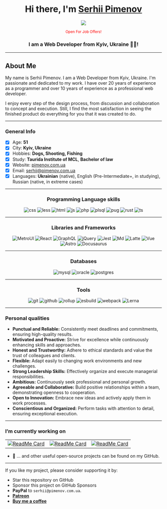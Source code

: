 <h1 align="center"> 
  Hi there, I'm <a href="https://pimenov.com.ua" target="_blank">Serhii Pimenov</a>
</h1>
<div align="center">

  ![](https://komarev.com/ghpvc/?username=olton)
  
  <div><small align="center" style="color: red">Open For Job Offers!</small></div>

</div>  
<h3 align="center">I am a Web Developer from Kyiv, Ukraine 💙💛!</h3>

---
## About Me

My name is Serhii Pimenov. I am a Web Developer from Kyiv, Ukraine. I'm passionate and dedicated to my work. 
I have over 20 years of experience as a programmer and over 10 years of experience as a professional web developer. 

I enjoy every step of the design process, from discussion and collaboration to concept and execution. 
Still, I find the most satisfaction in seeing the finished product do everything for you that it was created to do. 

---

### General Info
- [x] Age: **51**
- [x] City: **Kyiv, Ukraine**
- [x] Hobbies: **Dogs, Shooting, Fishing**
- [x] Study: **Taurida Institute of MCL**, **Bachelor of law**
- [x] Website: [pimenov.com.ua](https://pimenov.com.ua)
- [x] Email: [serhii@pimenov.com.ua](mailto:serhii@pimenov.com.ua)
- [x] Languages: **Ukrainian** (native), English (Pre-Intermediate+, in studying), Russian (native, in extreme cases) 

---

<div align="center">

### Programming Language skills

![css](https://img.shields.io/badge/CSS3-1572B6?style=for-the-badge&logo=css3&logoColor=white)
![less](https://img.shields.io/badge/LESS-41CD52?style=for-the-badge&logo=less&logoColor=white)
![html](https://img.shields.io/badge/HTML5-E34F26?style=for-the-badge&logo=html5&logoColor=white)
![js](https://img.shields.io/badge/JavaScript-323330?style=for-the-badge&logo=javascript&logoColor=F7DF1E)
![php](https://img.shields.io/badge/PHP-777BB4?style=for-the-badge&logo=php&logoColor=white)
![plsql](https://img.shields.io/badge/PLSQL-F80000?style=for-the-badge&logo=oracle&logoColor=black)
![pug](https://img.shields.io/badge/Pug-E3C29B?style=for-the-badge&logo=pug&logoColor=black)
![rust](https://img.shields.io/badge/Rust-black?style=for-the-badge&logo=rust&logoColor=#E57324)
![ts](https://img.shields.io/badge/TypeScript-007ACC?style=for-the-badge&logo=typescript&logoColor=white)

</div>

---

<div align="center">

### Libraries and Frameworks

![MetroUI](https://img.shields.io/badge/MetroUI-A30701?style=for-the-badge&logo=metroui&logoColor=white)
![React](https://img.shields.io/badge/React-20232A?style=for-the-badge&logo=react&logoColor=61DAFB)
![GraphQL](https://img.shields.io/badge/GraphQl-E10098?style=for-the-badge&logo=graphql&logoColor=white)
![jQuery](https://img.shields.io/badge/jQuery-0769AD?style=for-the-badge&logo=jquery&logoColor=white)
![Jest](https://img.shields.io/badge/Jest-C21325?style=for-the-badge&logo=jest&logoColor=white)
![Md](https://img.shields.io/badge/Markdown-000000?style=for-the-badge&logo=markdown&logoColor=white)
![Latte](https://img.shields.io/badge/Latte-8D6748?style=for-the-badge&logo=Mocha&logoColor=white)
![Vue](https://img.shields.io/badge/Vue%20js-35495E?style=for-the-badge&logo=vuedotjs&logoColor=4FC08D)
![Astro](https://img.shields.io/badge/Astro-0C1222?style=for-the-badge&logo=astro&logoColor=FDFDFE)
![Docusaurus](https://img.shields.io/badge/Docusaurus-3ECC5F?style=for-the-badge&logo=Docusaurus&logoColor=white)

</div>

---

<div align="center">

### Databases

![mysql](https://img.shields.io/badge/MySQL-005C84?style=for-the-badge&logo=mysql&logoColor=white)
![oracle](https://img.shields.io/badge/Oracle-F80000?style=for-the-badge&logo=Oracle&logoColor=white)
![postgres](https://img.shields.io/badge/PostgreSQL-316192?style=for-the-badge&logo=postgresql&logoColor=white)

</div>

---

<div align="center">

### Tools

![git](https://img.shields.io/badge/GIT-E44C30?style=for-the-badge&logo=git&logoColor=white)
![github](https://img.shields.io/badge/GitHub-100000?style=for-the-badge&logo=github&logoColor=white)
![rollup](https://img.shields.io/badge/Rollup%20js-EC4A3F?style=for-the-badge&logo=rollup.js&logoColor=white)
![esbuild](https://img.shields.io/badge/esbuild-F2E142?style=for-the-badge&logo=esbuild&logoColor=000)
![webpack](https://img.shields.io/badge/Webpack-8DD6F9?style=for-the-badge&logo=Webpack&logoColor=white)
![Lerna](https://img.shields.io/badge/Lerna-3E3E3E?style=for-the-badge&logo=lerna&logoColor=white)

</div>

---

### Personal qualities

- **Punctual and Reliable:** Consistently meet deadlines and commitments, ensuring high-quality results.
- **Motivated and Proactive:** Strive for excellence while continuously enhancing skills and approaches.
- **Honest and Trustworthy:** Adhere to ethical standards and value the trust of colleagues and clients.
- **Flexible:** Adapt easily to changing work environments and new challenges.
- **Strong Leadership Skills:** Effectively organize and execute managerial responsibilities.
- **Ambitious:** Continuously seek professional and personal growth.
- **Agreeable and Collaborative:** Build positive relationships within a team, demonstrating openness to cooperation.
- **Open to Innovation:** Embrace new ideas and actively apply them in work processes.
- **Conscientious and Organized:** Perform tasks with attention to detail, ensuring exceptional execution.

---

### I’m currently working on

| | | |
| :--: | :--: | :--: |
| [![ReadMe Card](https://github-readme-stats.vercel.app/api/pin/?username=olton&repo=Metro-UI-CSS&description_lines_count=1&theme=tokyonight)](https://github.com/olton/Metro-UI-CSS) | [![ReadMe Card](https://github-readme-stats.vercel.app/api/pin/?username=olton&repo=latte&description_lines_count=1&theme=tokyonight)](https://github.com/olton/latte) | [![ReadMe Card](https://github-readme-stats.vercel.app/api/pin/?username=olton&repo=minataur2&description_lines_count=1&theme=tokyonight)](https://github.com/olton/minataur2) | [![ReadMe Card](https://github-readme-stats.vercel.app/api/pin/?username=olton&repo=terminal&description_lines_count=1&theme=tokyonight)](https://github.com/olton/terminal) | [![ReadMe Card](https://github-readme-stats.vercel.app/api/pin/?username=olton&repo=terminal&description_lines_count=1&theme=tokyonight)](https://github.com/olton/terminal) | [![ReadMe Card](https://github-readme-stats.vercel.app/api/pin/?username=olton&repo=model&description_lines_count=1&theme=tokyonight)](https://github.com/olton/model) |

- 🔭 ... and other useful open-source projects can be found on my GitHub.

---

If you like my project, please consider supporting it by:

+ Star this repository on GitHub
+ Sponsor this project on GitHub Sponsors
+ **PayPal** to `serhii@pimenov.com.ua`.
+ [**Patreon**](https://www.patreon.com/metroui)
+ [**Buy me a coffee**](https://buymeacoffee.com/pimenov)

